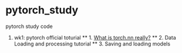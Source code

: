 # pytorch_study
pytorch study code

1. wk1: pytorch official toturial
** 1. [What is torch.nn really?](https://pytorch.org/tutorials/beginner/nn_tutorial.html)
** 2. Data Loading and processing tutorial
** 3. Saving and loading models
